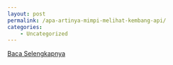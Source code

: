 ```yaml
---
layout: post
permalink: /apa-artinya-mimpi-melihat-kembang-api/
categories:
    - Uncategorized
---
```


[Baca Selengkapnya](/03)